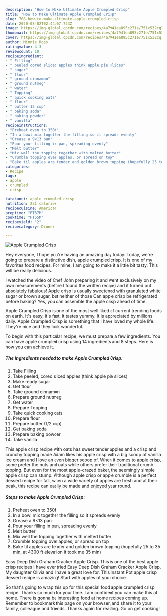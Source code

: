 ```yaml
---
description: "How to Make Ultimate Apple Crumpled Crisp"
title: "How to Make Ultimate Apple Crumpled Crisp"
slug: 708-how-to-make-ultimate-apple-crumpled-crisp
date: 2020-08-02T02:44:07.723Z
image: https://img-global.cpcdn.com/recipes/4a7941ea895c271e/751x532cq70/apple-crumpled-crisp-recipe-main-photo.jpg
thumbnail: https://img-global.cpcdn.com/recipes/4a7941ea895c271e/751x532cq70/apple-crumpled-crisp-recipe-main-photo.jpg
cover: https://img-global.cpcdn.com/recipes/4a7941ea895c271e/751x532cq70/apple-crumpled-crisp-recipe-main-photo.jpg
author: Minnie Ross
ratingvalue: 4.3
reviewcount: 10
recipeingredient:
- " Filling"
- " peeled cored sliced apples think apple pie slices"
- " sugar"
- " flour"
- " ground cinnamon"
- " ground nutmeg"
- " water"
- " Topping"
- " quick cooking oats"
- " flour"
- " butter 12 cup"
- " baking soda"
- " baking powder"
- " vanilla"
recipeinstructions:
- "Preheat oven to 350f"
- "In a bowl mix together the filling so it spreads evenly"
- "Grease a 9×13 pan"
- "Pour your filling in pan, spreading evenly"
- "Melt butter"
- "Mix well the topping together with melted butter"
- "Crumble topping over apples, or spread on top"
- "Bake til apples are tender and golden brown topping (hopefully 25 to 35 min, at 4300 ft elevation it took me 35 min)"
categories:
- Recipe
tags:
- apple
- crumpled
- crisp

katakunci: apple crumpled crisp 
nutrition: 231 calories
recipecuisine: American
preptime: "PT37M"
cooktime: "PT55M"
recipeyield: "2"
recipecategory: Dinner

---
```



![Apple Crumpled Crisp](https://img-global.cpcdn.com/recipes/4a7941ea895c271e/751x532cq70/apple-crumpled-crisp-recipe-main-photo.jpg)

Hey everyone, I hope you're having an amazing day today. Today, we're going to prepare a distinctive dish, apple crumpled crisp. It is one of my favorites food recipes. For mine, I am going to make it a little bit tasty. This will be really delicious.

I watched the video of Chef John preparing it and went exclusively on my own measurements (before I found the written recipe) and it turned out absolutely fabulous! Apple crisp is usually sweetened with granulated white sugar or brown sugar, but neither of those Can apple crisp be refrigerated before baking? Yes, you can assemble the apple crisp ahead of time.

Apple Crumpled Crisp is one of the most well liked of current trending foods on earth. It's easy, it's fast, it tastes yummy. It is appreciated by millions daily. Apple Crumpled Crisp is something that I have loved my whole life. They're nice and they look wonderful.


To begin with this particular recipe, we must prepare a few ingredients. You can have apple crumpled crisp using 14 ingredients and 8 steps. Here is how you can achieve it.

##### The ingredients needed to make Apple Crumpled Crisp:

1. Take  Filling
1. Take  peeled, cored sliced apples (think apple pie slices)
1. Make ready  sugar
1. Get  flour
1. Take  ground cinnamon
1. Prepare  ground nutmeg
1. Get  water
1. Prepare  Topping
1. Take  quick cooking oats
1. Prepare  flour
1. Prepare  butter (1/2 cup)
1. Get  baking soda
1. Prepare  baking powder
1. Take  vanilla


This apple crisp recipe with oats has sweet tender apples and a crisp and crunchy topping made Adam likes his apple crisp with a big scoop of vanilla ice cream and I love an even bigger scoop of. When it comes to apple crisp, some prefer the nuts and oats while others prefer their traditional crumb topping. But even for the most apple-crazed baker, the seemingly simple apple crisp can stump. Although apple crisp or apple crumble is a perfect dessert recipe for fall, when a wide variety of apples are fresh and at their peak, this recipe can easily be made and enjoyed year round. 

##### Steps to make Apple Crumpled Crisp:

1. Preheat oven to 350f
1. In a bowl mix together the filling so it spreads evenly
1. Grease a 9×13 pan
1. Pour your filling in pan, spreading evenly
1. Melt butter
1. Mix well the topping together with melted butter
1. Crumble topping over apples, or spread on top
1. Bake til apples are tender and golden brown topping (hopefully 25 to 35 min, at 4300 ft elevation it took me 35 min)


Easy Deep Dish Graham Cracker Apple Crisp. This is one of the best apple crisp recipes I have ever tried Easy Deep Dish Graham Cracker Apple Crisp. My daughter Olivia and I have a great love for. This Instant Pot apple crisp dessert recipe is amazing! Start with apples of your choice. 

So that's going to wrap this up for this special food apple crumpled crisp recipe. Thanks so much for your time. I am confident you can make this at home. There is gonna be interesting food at home recipes coming up. Remember to bookmark this page on your browser, and share it to your family, colleague and friends. Thanks again for reading. Go on get cooking!
